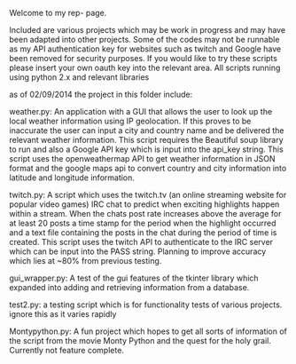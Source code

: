 Welcome to my rep- page.

Included are various projects which may be work in progress and may have been adapted into other projects. Some of the codes may not be runnable as my API authentication key for websites such as twitch and Google have been removed for security purposes. If you would like to try these scripts please insert your own oauth key into the relevant area. All scripts running using python 2.x and relevant libraries

as of 02/09/2014 the project in this folder include:

weather.py: An application with a GUI that allows the user to look up the local weather information using IP geolocation. If this proves to be inaccurate the user can input a city and country name and be delivered the relevant weather information. This script requires the Beautiful soup library to run and also a Google API key which is input into the api_key string. This script uses the openweathermap API to get weather information in JSON format and the google maps api to convert country and city information into latitude and longitude information.

twitch.py: A script which uses the twitch.tv (an online streaming website for popular video games) IRC chat to predict when exciting highlights happen within a stream. When the chats post rate increases above the average for at least 20 posts a time stamp for the period when the highlight occurred and a text file containing the posts in the chat during the period of time is created. This script uses the twitch API to authenticate to the IRC server which can be input into the PASS string. Planning to improve accuracy which lies at ~80% from previous testing.

gui_wrapper.py: A test of the gui features of the tkinter library which expanded into adding and retrieving information from a database.

test2.py: a testing script which is for functionality tests of various projects. ignore this as it varies rapidly

Montypython.py: A fun project which hopes to get all sorts of information of the script from the movie Monty Python and the quest for the holy grail. Currently not feature complete.

